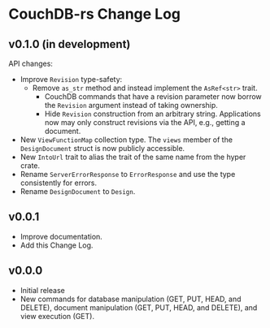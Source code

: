# CouchDB-rs Change Log

## v0.1.0 (in development)

API changes:
* Improve `Revision` type-safety:
  * Remove `as_str` method and instead implement the `AsRef<str>` trait.
	* CouchDB commands that have a revision parameter now borrow the `Revision`
	  argument instead of taking ownership.
	* Hide `Revision` construction from an arbitrary string. Applications now may
	  only construct revisions via the API, e.g., getting a document.
* New `ViewFunctionMap` collection type. The `views` member of the
  `DesignDocument` struct is now publicly accessible.
* New `IntoUrl` trait to alias the trait of the same name from the hyper crate.
* Rename `ServerErrorResponse` to `ErrorResponse` and use the type consistently
  for errors.
* Rename `DesignDocument` to `Design`.

## v0.0.1

* Improve documentation.
* Add this Change Log.

## v0.0.0

* Initial release
* New commands for database manipulation (GET, PUT, HEAD, and DELETE), document
  manipulation (GET, PUT, HEAD, and DELETE), and view execution (GET).
